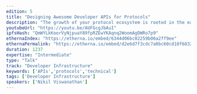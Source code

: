 ```yaml
---
edition: 5
title: "Designing Awesome Developer APIs for Protocols"
description: "The growth of your protocol ecosystem is rooted in the ease at which developers can build applications using your tools. How do you create intuitive, powerful developer experiences to encourage people to build a vibrant application ecosystem?We share the behind the scenes of what really goes into powering marquee developer communities. In this talk, we cover the design and implementation of custom APIs for some of the most popular applications: CheezeWizards by CryptoKitties, Kyber, and more."
youtubeUrl: "https://youtu.be/AUFGcgJbAuI"
ipfsHash: "QmWYLkKoorVyNjpuaY89fpRZEwYKAqnq2WoomAgDWRo7p9"
ethernaIndex: "https://etherna.io/embed/6344d06bc02259b06a2ff9ee"
ethernaPermalink: "https://etherna.io/embed/d2e6d7f3cdc7a0bc60cd10f683269ccbb2105e90257954b78522f7af9bb09b24"
duration: 1237
expertise: "Intermediate"
type: "Talk"
track: "Developer Infrastructure"
keywords: ['APIs','protocols','technical']
tags: ['Developer Infrastructure']
speakers: ['Nikil Viswanathan']
---
```

